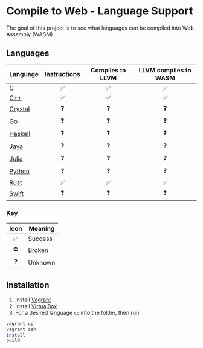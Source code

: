 # Compile to Web - Language Support

The goal of this project is to see what languages can be compiled into Web Assembly (WASM)

## Languages

| Language                     | Instructions       | Compiles to LLVM   | LLVM compiles to WASM |
|------------------------------|:------------------:|:------------------:|:---------------------:|
| [C](C/README.md)             | :white_check_mark: | :white_check_mark: | :white_check_mark:    |
| [C++](C++/README.md)         | :white_check_mark: | :white_check_mark: | :white_check_mark:    |
| [Crystal](Crystal/README.md) | :question:         | :question:         | :question:            |
| [Go](Go/README.md)           | :question:         | :question:         | :question:            |
| [Haskell](Haskell/README.md) | :question:         | :question:         | :question:            |
| [Java](Java/README.md)       | :question:         | :question:         | :question:            |
| [Julia](Julia/README.md)     | :question:         | :question:         | :question:            |
| [Python](Python/README.md)   | :question:         | :question:         | :question:            |
| [Rust](Rust/README.md)       | :white_check_mark: | :white_check_mark: | :white_check_mark:    |
| [Swift](Swift/README.md)     | :question:         | :question:         | :question:            |

### Key

| Icon               | Meaning |
|:------------------:|---------|
| :white_check_mark: | Success |
| :no_entry:         | Broken  |
| :question:         | Unknown |

## Installation

1.  Install [Vagrant](https://www.vagrantup.com/downloads.html)
2.  Install [VirtualBox](https://www.virtualbox.org/wiki/Downloads)
3.  For a desired language `cd` into the folder, then run
``` sh
vagrant up
vagrant ssh
install
build
```
